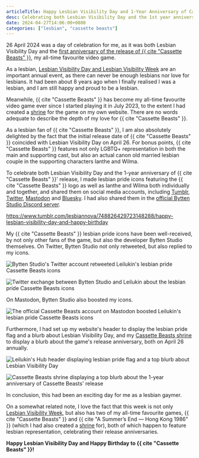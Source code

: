 ```yaml
---
articleTitle: Happy Lesbian Visibility Day and 1-Year Anniversary of Cassette Beasts
desc: Celebrating both Lesbian Visibility Day and the 1st year anniversary of Cassette Beasts' release on 26 April 2024.
date: 2024-04-27T14:06:00+0800
categories: ["lesbian", "cassette beasts"]
---
```


26 April 2024 was a day of celebration for me, as it was both Lesbian Visibility Day and the [first anniversary of the release of {{ cite "Cassette Beasts" }}](https://store.steampowered.com/news/app/1321440/view/4179979397366287532), my all-time favourite video game.

As a lesbian, [Lesbian Visibility Day and Lesbian Visibility Week](https://en.wikipedia.org/wiki/Lesbian_Visibility_Week) are an important annual event, as there can never be enough lesbians nor love for lesbians. It had been about 8 years ago when I finally realised I was a lesbian, and I am still happy and proud to be a lesbian.

Meanwhile, {{ cite "Cassette Beasts" }} has become my all-time favourite video game ever since I started playing it in July 2023, to the extent I had created a [shrine](/shrines/cassettebeasts/) for the game on my own website. There are no words adequate to describe the depth of my love for {{ cite "Cassette Beasts" }}.

As a lesbian fan of {{ cite "Cassette Beasts" }}, I am also absolutely delighted by the fact that the initial release date of {{ cite "Cassette Beasts" }} coincided with Lesbian Visibility Day on April 26. For bonus points, {{ cite "Cassette Beasts" }} features not only LGBTQ+ representation in both the main and supporting cast, but also an actual canon old married lesbian couple in the supporting characters Ianthe and Wilma.

To celebrate both Lesbian Visibility Day and the 1-year anniversary of {{ cite "Cassette Beasts" }}' release, I made lesbian pride icons featuring the {{ cite "Cassette Beasts" }} logo as well as Ianthe and Wilma both individually and together, and shared them on social media accounts, including [Tumblr](https://lesbiannova.tumblr.com/post/748826429723148288), [Twitter](https://twitter.com/Leilukin/status/1783736715641024828), [Mastodon](https://elekk.xyz/@leilukin/112336010189257467) and [Bluesky](https://bsky.app/profile/leilukin.bsky.social/post/3kqzahri66x2x). I had also shared them in the [official Bytten Studio Discord server](https://discord.gg/byttenstudio).

<div class="tumblr-post" data-href="https://embed.tumblr.com/embed/post/t:7iNKXlbr-xwxyjZTq8C8hQ/748826429723148288/v2" data-did="6dbdfd5b616fdd82f7aabd63e6a1aae35b467d73"  ><a href="https://www.tumblr.com/lesbiannova/748826429723148288/happy-lesbian-visibility-day-and-happy-birthday">https://www.tumblr.com/lesbiannova/748826429723148288/happy-lesbian-visibility-day-and-happy-birthday</a></div><script async src="https://assets.tumblr.com/post.js?_v=38df9a6ca7436e6ca1b851b0543b9f51"></script>

My {{ cite "Cassette Beasts" }} lesbian pride icons have been well-received, by not only other fans of the game, but also the developer Bytten Studio themselves. On Twitter, Bytten Studio not only retweeted, but also replied to my icons.

![Bytten Studio's Twitter account retweeted Leilukin's lesbian pride Cassette Beasts icons](/assets/images/posts/lesbian-visibility-day-cassette-beasts-anni/1-year-cassette-beasts-anniversary-twitter-repost.avif)

![Twitter exchange between Bytten Studio and Leilukin about the lesbian pride Cassette Beasts icons](/assets/images/posts/lesbian-visibility-day-cassette-beasts-anni/1-year-cassette-beasts-anniversary-twitter-reply.avif)

On Mastodon, Bytten Studio also boosted my icons.

![The official Cassette Beasts account on Mastodon boosted Leilukin's lesbian pride Cassette Beasts icons](/assets/images/posts/lesbian-visibility-day-cassette-beasts-anni/1-year-cassette-beasts-anniversary-mastodon-boost.avif)

Furthermore, I had set up my website's header to display the lesbian pride flag and a blurb about Lesbian Visibility Day, and my [<shrine>Cassette Beasts</shrine> shrine](/shrines/cassettebeasts/) to display a blurb about the game's release anniversary, both on April 26 annually.

![Leilukin's Hub header displaying lesbian pride flag and a top blurb about Lesbian Visibility Day](/assets/images/posts/lesbian-visibility-day-cassette-beasts-anni/leilukin-s-hub-lesbian-visibility-day.avif)

![Cassette Beasts shrine displaying a top blurb about the 1-year anniversary of Cassette Beasts' release](/assets/images/posts/lesbian-visibility-day-cassette-beasts-anni/leilukin-s-hub-cassette-beasts-anniversary.avif)

In conclusion, this had been an exciting day for me as a lesbian gaymer.

On a somewhat related note, I love the fact that this week is not only [Lesbian Visibility Week](https://www.lesbianvisibilityweek.com/), but also has two of my all-time favourite games, {{ cite "Cassette Beasts" }} and {{ cite "A Summer’s End — Hong Kong 1986" }} (which I had also created a [shrine](/shrines/asummersend) for), both of which happen to feature lesbian representation, celebrating their release anniversaries.

**Happy Lesbian Visibility Day and Happy Birthday to {{ cite "Cassette Beasts" }}!**

